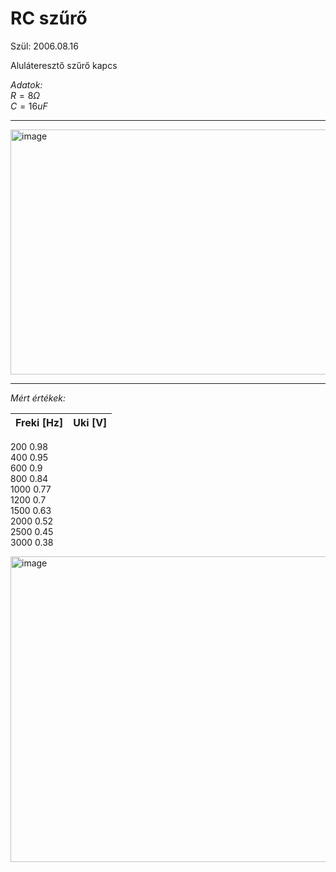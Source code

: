 # RC szűrő  

Szül: 2006.08.16  

Aluláteresztő szűrő kapcs  

*Adatok:*  
$R = 8 Ω$  
$C = 16 uF$  

---  
<img width="797" height="392" alt="image" src="https://github.com/user-attachments/assets/09ff4108-a613-4816-ac4d-e65b239944c0" />

---  

*Mért értékek:*  

|Freki [Hz] |	Uki [V]
|-----------| -------|	
200	0.98  
400	0.95  
600	0.9  
800	0.84  
1000	0.77  
1200	0.7  
1500	0.63  
2000	0.52  
2500	0.45  
3000	0.38  

<img width="772" height="489" alt="image" src="https://github.com/user-attachments/assets/3a43d72e-21d9-4ca9-9479-df8ca48d10a3" />  







